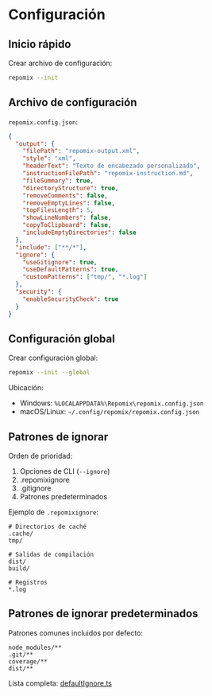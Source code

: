 # Configuración

## Inicio rápido

Crear archivo de configuración:
```bash
repomix --init
```

## Archivo de configuración

`repomix.config.json`:
```json
{
  "output": {
    "filePath": "repomix-output.xml",
    "style": "xml",
    "headerText": "Texto de encabezado personalizado",
    "instructionFilePath": "repomix-instruction.md",
    "fileSummary": true,
    "directoryStructure": true,
    "removeComments": false,
    "removeEmptyLines": false,
    "topFilesLength": 5,
    "showLineNumbers": false,
    "copyToClipboard": false,
    "includeEmptyDirectories": false
  },
  "include": ["**/*"],
  "ignore": {
    "useGitignore": true,
    "useDefaultPatterns": true,
    "customPatterns": ["tmp/", "*.log"]
  },
  "security": {
    "enableSecurityCheck": true
  }
}
```

## Configuración global

Crear configuración global:
```bash
repomix --init --global
```

Ubicación:
- Windows: `%LOCALAPPDATA%\Repomix\repomix.config.json`
- macOS/Linux: `~/.config/repomix/repomix.config.json`

## Patrones de ignorar

Orden de prioridad:
1. Opciones de CLI (`--ignore`)
2. .repomixignore
3. .gitignore
4. Patrones predeterminados

Ejemplo de `.repomixignore`:
```text
# Directorios de caché
.cache/
tmp/

# Salidas de compilación
dist/
build/

# Registros
*.log
```

## Patrones de ignorar predeterminados

Patrones comunes incluidos por defecto:
```text
node_modules/**
.git/**
coverage/**
dist/**
```

Lista completa: [defaultIgnore.ts](https://github.com/yamadashy/repomix/blob/main/src/config/defaultIgnore.ts)
